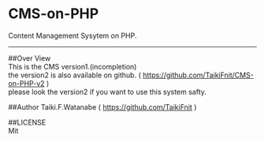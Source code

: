 # CMS-on-PHP
Content Management Sysytem on PHP.  

---

##Over View  
This is the CMS version1.(incompletion)  
the version2 is also available on github. ( https://github.com/TaikiFnit/CMS-on-PHP-v2 )  
please look the version2 if you want to use this system safty.  

##Author 
Taiki.F.Watanabe ( https://github.com/TaikiFnit )

##LICENSE  
Mit
